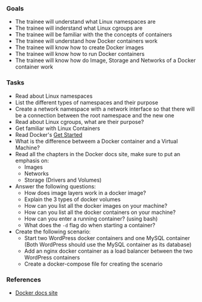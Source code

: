 
### Goals
- The trainee will understand what Linux namespaces are
- The trainee will inderstand what Linux cgroups are
- The trainee will be familiar with the the concepts of containers
- The trainee will understand how Docker containers work
- The trainee will know how to create Docker images
- The trainee will know how to run Docker containers
- The trainee will know how do Image, Storage and Networks of a Docker container work

### Tasks
- Read about Linux namespaces
- List the different types of namespaces and their purpose
- Create a network namespace with a network interface so that there will be a connection between the root namespace and the new one
- Read about Linux cgroups, what are their purpose?
- Get familiar with Linux Containers
- Read Docker's [Get Started](https://docs.docker.com/get-started/)
- What is the difference betweem a Docker container and a Virtual Machine?
- Read all the chapters in the Docker docs site, make sure to put an emphasis on:
  - Images
  - Networks
  - Storage (Drivers and Volumes)
- Answer the following questions:
  - How does image layers work in a docker image?
  - Explain the 3 types of docker volumes
  - How can you list all the docker images on your machine?
  - How can you list all the docker containers on your machine?
  - How can you enter a running container? (using bash)
  - What does the `-d` flag do when starting a container?
- Create the following scenario:
  - Start two WordPress docker containers and one MySQL container (Both WordPress should use the MySQL container as its database)
  - Add an nginx docker container as a load balancer between the two WordPress containers
  - Create a docker-compose file for creating the scenario

### References
- [Docker docs site](https://docs.docker.com/storage/)

